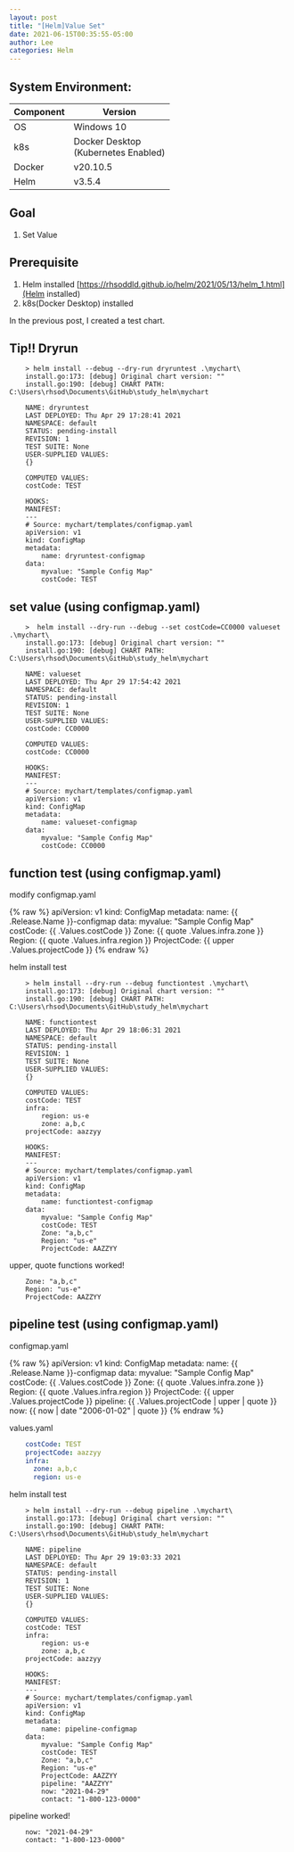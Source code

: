 ```yaml
---
layout: post
title: "[Helm]Value Set"
date: 2021-06-15T00:35:55-05:00
author: Lee
categories: Helm
---
```


## System Environment:  

|  Component  |  Version  |
| ---- | ---- |
|  OS  |  Windows 10  |
|  k8s  |  Docker Desktop <br>(Kubernetes Enabled)  |
|  Docker  |  v20.10.5  |
|  Helm  |  v3.5.4  |

## Goal
1. Set Value

## Prerequisite
1. Helm installed [https://rhsoddld.github.io/helm/2021/05/13/helm_1.html](Helm installed)  
2. k8s(Docker Desktop) installed

In the previous post, I created a test chart.  

## Tip!! Dryrun 

```console
	> helm install --debug --dry-run dryruntest .\mychart\
	install.go:173: [debug] Original chart version: ""
	install.go:190: [debug] CHART PATH: C:\Users\rhsod\Documents\GitHub\study_helm\mychart

	NAME: dryruntest
	LAST DEPLOYED: Thu Apr 29 17:28:41 2021
	NAMESPACE: default
	STATUS: pending-install
	REVISION: 1
	TEST SUITE: None
	USER-SUPPLIED VALUES:
	{}

	COMPUTED VALUES:
	costCode: TEST

	HOOKS:
	MANIFEST:
	---
	# Source: mychart/templates/configmap.yaml
	apiVersion: v1
	kind: ConfigMap
	metadata:
		name: dryruntest-configmap
	data:
		myvalue: "Sample Config Map"
		costCode: TEST
```

## set value (using configmap.yaml)

```console
	>  helm install --dry-run --debug --set costCode=CC0000 valueset .\mychart\
	install.go:173: [debug] Original chart version: ""
	install.go:190: [debug] CHART PATH: C:\Users\rhsod\Documents\GitHub\study_helm\mychart

	NAME: valueset
	LAST DEPLOYED: Thu Apr 29 17:54:42 2021
	NAMESPACE: default
	STATUS: pending-install
	REVISION: 1
	TEST SUITE: None
	USER-SUPPLIED VALUES:
	costCode: CC0000

	COMPUTED VALUES:
	costCode: CC0000

	HOOKS:
	MANIFEST:
	---
	# Source: mychart/templates/configmap.yaml
	apiVersion: v1
	kind: ConfigMap
	metadata:
		name: valueset-configmap
	data:
		myvalue: "Sample Config Map"
		costCode: CC0000
```

## function test (using configmap.yaml)

modify configmap.yaml

{% raw  %}
	apiVersion: v1
	kind: ConfigMap
	metadata:
	  name: {{ .Release.Name }}-configmap
	data:
	  myvalue: "Sample Config Map"
	  costCode: {{ .Values.costCode }}
	  Zone: {{ quote .Values.infra.zone }}
	  Region: {{ quote .Values.infra.region }}
	  ProjectCode: {{ upper .Values.projectCode }}
{% endraw %}

helm install test  

```console
	> helm install --dry-run --debug functiontest .\mychart\
	install.go:173: [debug] Original chart version: ""
	install.go:190: [debug] CHART PATH: C:\Users\rhsod\Documents\GitHub\study_helm\mychart

	NAME: functiontest
	LAST DEPLOYED: Thu Apr 29 18:06:31 2021
	NAMESPACE: default
	STATUS: pending-install
	REVISION: 1
	TEST SUITE: None
	USER-SUPPLIED VALUES:
	{}

	COMPUTED VALUES:
	costCode: TEST
	infra:
		region: us-e
		zone: a,b,c
	projectCode: aazzyy

	HOOKS:
	MANIFEST:
	---
	# Source: mychart/templates/configmap.yaml
	apiVersion: v1
	kind: ConfigMap
	metadata:
		name: functiontest-configmap
	data:
		myvalue: "Sample Config Map"
		costCode: TEST
		Zone: "a,b,c"
		Region: "us-e"
		ProjectCode: AAZZYY
```

upper, quote functions worked!  

```
	Zone: "a,b,c"
	Region: "us-e"
	ProjectCode: AAZZYY
```

## pipeline test (using configmap.yaml)

configmap.yaml 

{% raw %}
	apiVersion: v1
	kind: ConfigMap
	metadata:
	  name: {{ .Release.Name }}-configmap
	data:
	  myvalue: "Sample Config Map"
	  costCode: {{ .Values.costCode }}
	  Zone: {{ quote .Values.infra.zone }}
	  Region: {{ quote .Values.infra.region }}
	  ProjectCode: {{ upper .Values.projectCode }}
	  pipeline: {{ .Values.projectCode | upper | quote }}
	  now: {{ now | date "2006-01-02" | quote }}
{% endraw %}

values.yaml  

```yaml
	costCode: TEST
	projectCode: aazzyy
	infra:
	  zone: a,b,c
	  region: us-e
```

helm install test 

```console
	> helm install --dry-run --debug pipeline .\mychart\    
	install.go:173: [debug] Original chart version: ""
	install.go:190: [debug] CHART PATH: C:\Users\rhsod\Documents\GitHub\study_helm\mychart

	NAME: pipeline
	LAST DEPLOYED: Thu Apr 29 19:03:33 2021
	NAMESPACE: default
	STATUS: pending-install
	REVISION: 1
	TEST SUITE: None
	USER-SUPPLIED VALUES:
	{}

	COMPUTED VALUES:
	costCode: TEST
	infra:
		region: us-e
		zone: a,b,c
	projectCode: aazzyy

	HOOKS:
	MANIFEST:
	---
	# Source: mychart/templates/configmap.yaml
	apiVersion: v1
	kind: ConfigMap
	metadata:
		name: pipeline-configmap
	data:
		myvalue: "Sample Config Map"
		costCode: TEST
		Zone: "a,b,c"
		Region: "us-e"
		ProjectCode: AAZZYY
		pipeline: "AAZZYY"
		now: "2021-04-29"
		contact: "1-800-123-0000"
```

pipeline worked!   

```
	now: "2021-04-29"
	contact: "1-800-123-0000"
```